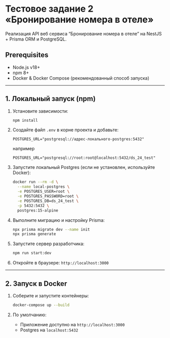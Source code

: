 # Тестовое задание 2 «Бронирование номера в отеле»

Реализация API веб сервиса “Бронирование номера в отеле” на NestJS + Prisma ORM и PostgreSQL.

## Prerequisites

- Node.js v18+
- npm 8+
- Docker & Docker Compose (рекомендованный способ запуска)

---

## 1. Локальный запуск (npm)

1. Установите зависимости:

   ```bash
   npm install
   ```

2. Создайте файл `.env` в корне проекта и добавьте:

   ```env
   POSTGRES_URL="postgresql://адрес-локального-postgres:5432"
   ```

   например

   ```env
   POSTGRES_URL="postgresql://root:root@localhost:5432/ds_24_test"
   ```

3. Запустите локальный Postgres (если не установлен, используйте Docker):

   ```bash
   docker run --rm -d \
     --name local-postgres \
     -e POSTGRES_USER=root \
     -e POSTGRES_PASSWORD=root \
     -e POSTGRES_DB=ds_24_test \
     -p 5432:5432 \
     postgres:15-alpine
   ```

4. Выполните миграцию и настройку Prisma:

   ```bash
   npx prisma migrate dev --name init
   npx prisma generate
   ```

5. Запустите сервер разработчика:

   ```bash
   npm run start:dev
   ```

6. Откройте в браузере: `http://localhost:3000`

---

## 2. Запуск в Docker

1. Соберите и запустите контейнеры:

   ```bash
   docker-compose up --build
   ```

2. По умолчанию:

   - Приложение доступно на `http://localhost:3000`
   - Postgres на `localhost:5432`
